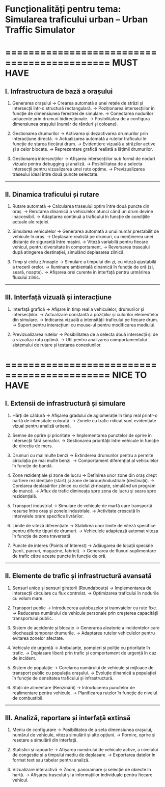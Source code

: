 # Funcționalități pentru tema: Simularea traficului urban – Urban Traffic Simulator

============================================
MUST HAVE
=========================================================

## I. Infrastructura de bază a orașului

1. Generarea orașului
   -> Crearea automată a unei rețele de străzi și intersecții într-o structură rectangulară.
   -> Poziționarea intersecțiilor în funcție de dimensiunea ferestrei de simulare.
   -> Conectarea nodurilor adiacente prin drumuri bidirecționale.
   -> Posibilitatea de a configura dimensiunea orașului (număr de rânduri și coloane).

2. Gestionarea drumurilor
   -> Activarea și dezactivarea drumurilor prin interacțiune directă.
   -> Actualizarea automată a rutelor traficului în funcție de starea fiecărui drum.
   -> Evidențiere vizuală a străzilor active și a celor blocate.
   -> Reprezentare grafică realistă a lățimii drumurilor.

3. Gestionarea intersecțiilor
   -> Afișarea intersecțiilor sub formă de noduri vizuale pentru debugging și analiză.
   -> Posibilitatea de a selecta intersecții pentru vizualizarea unei rute optime.
   -> Previzualizarea traseului ideal între două puncte selectate.

-------------------------------------------------------------------------------

## II. Dinamica traficului și rutare
1. Rutare automată
   -> Calcularea traseului optim între două puncte din oraș.
   -> Rerutarea dinamică a vehiculelor atunci când un drum devine inaccesibil.
   -> Adaptarea continuă a traficului în funcție de condițiile actuale ale rețelei.

2. Simularea vehiculelor
   -> Generarea automată a unui număr prestabilit de vehicule în oraș.
   -> Deplasare realistă pe drumuri, cu menținerea unei distanțe de siguranță între mașini.
   -> Viteză variabilă pentru fiecare vehicul, pentru diversitate în comportament.
   -> Reversarea traseului după atingerea destinației, simulând deplasarea zilnică.

3. Timp și ciclu zi/noapte
   -> Simulare a timpului din zi, cu viteză ajustabilă a trecerii orelor.
   -> Iluminare ambientală dinamică în funcție de oră (zi, seară, noapte).
   -> Afișarea orei curente în interfață pentru urmărirea fluxului zilnic.

-------------------------------------------------------------------------------

## III. Interfață vizuală și interacțiune

1. Interfață grafică
   -> Afișare în timp real a vehiculelor, drumurilor și intersecțiilor.
   -> Actualizare constantă a pozițiilor și culorilor elementelor din simulare.
   -> Indicarea vizuală a intensității traficului pe fiecare drum.
   -> Suport pentru interacțiuni cu mouse-ul pentru modificarea mediului.

2. Previzualizarea rutelor
   -> Posibilitatea de a selecta două intersecții și de a vizualiza ruta optimă.
   -> Util pentru analizarea comportamentului sistemului de rutare și testarea conexiunilor.

============================================
                   NICE TO HAVE
===========================================================

## I. Extensii de infrastructură și simulare

1. Hărți de căldură
   -> Afișarea gradului de aglomerație în timp real printr-o hartă de intensitate colorată.
   -> Zonele cu trafic ridicat sunt evidențiate vizual pentru analiză urbană.

2. Semne de oprire și prioritate
   -> Implementarea punctelor de oprire în intersecții fără semafor.
   -> Gestionarea priorității între vehicule în funcție de direcția de mers.

3. Drumuri cu mai multe benzi
   -> Extinderea drumurilor pentru a permite circulația pe mai multe benzi.
   -> Comportament diferențiat al vehiculelor în funcție de bandă.

4. Zone rezidențiale și zone de lucru
   -> Definirea unor zone din oraș drept cartiere rezidențiale (start) și zone de birouri/industriale (destinații).
   -> Corelarea deplasărilor zilnice cu ciclul zi-noapte, simulând un program de muncă.
   -> Aflux de trafic dimineața spre zona de lucru și seara spre rezidențială.

5. Transport industrial
   -> Simulare de vehicule de marfă care transportă resurse între oraș și zonele industriale.
   -> Activitate crescută în intervalele orare specifice livrărilor.

6. Limite de viteză diferențiate
   -> Stabilirea unor limite de viteză specifice pentru diferite tipuri de drumuri.
   -> Vehiculele adaptează automat viteza în funcție de zona traversată.

7. Puncte de interes (Points of Interest)
   -> Adăugarea de locații speciale (școli, parcuri, magazine, fabrici).
   -> Generarea de fluxuri suplimentare de trafic către aceste puncte în funcție de oră.

-------------------------------------------------------------------------------

## II. Elemente de trafic și infrastructură avansată

1. Sensuri unice și sensuri giratorii (Roundabouts)
   -> Implementarea de intersecții circulare cu flux controlat.
   -> Optimizarea traficului în nodurile cu volum mare.

2. Transport public
   -> Introducerea autobuzelor și tramvaielor cu rute fixe.
   -> Reducerea numărului de vehicule personale prin creșterea capacității transportului public.

3. Sistem de accidente și blocaje
   -> Generarea aleatorie a incidentelor care blochează temporar drumurile.
   -> Adaptarea rutelor vehiculelor pentru evitarea zonelor afectate.

4. Vehicule de urgență
   -> Ambulanțe, pompieri și poliție cu prioritate în trafic.
   -> Deplasare liberă prin trafic și comportament de urgență în caz de incident.

5. Sistem de populație
   -> Corelarea numărului de vehicule și mijloace de transport public cu populația orașului.
   -> Evoluție dinamică a populației în funcție de densitatea traficului și infrastructură.

6. Stații de alimentare (Benzinării)
   -> Introducerea punctelor de realimentare pentru vehicule.
   -> Planificarea rutelor în funcție de nivelul de combustibil.

-------------------------------------------------------------------------------

## III. Analiză, raportare și interfață extinsă

1. Meniu de configurare
   -> Posibilitatea de a seta dimensiunea orașului, numărul de vehicule, viteza simulării și alte opțiuni.
   -> Pornire, oprire și resetare a simulării din interfață.

2. Statistici și rapoarte
   -> Afișarea numărului de vehicule active, a nivelului de congestie și a timpului mediu de deplasare.
   -> Exportarea datelor în format text sau tabelar pentru analiză.

3. Vizualizare interactivă
   -> Zoom, panoramare și selecție de obiecte în hartă.
   -> Afișarea traseului și a informațiilor individuale pentru fiecare vehicul.
